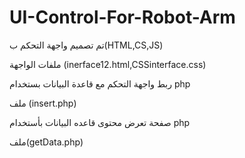 # UI-Control-For-Robot-Arm
تم تصميم واجهة التحكم ب(HTML,CS,JS)

ملفات الواجهة (inerface12.html,CSSinterface.css)

ربط واجهة التحكم مع قاعدة البيانات بستخدام php

ملف (insert.php)

صفحة تعرض محتوى قاعده البيانات بأستخدام php

ملف(getData.php)



